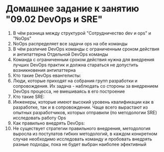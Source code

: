 # Домашнее задание к занятию "09.02 DevOps и SRE"

1. В чём разница между структурой "Сотрудничество dev и ops" и "NoOps"
  3. NoOps распределяет все задачи ops на обе команды
2. В чём различие DevOps команды с ограниченным сроком действия и антипаттерна Отдельной DevOps команды
  4. Команда с ограниченным сроком действия нужна для внедрения лучших DevOps практик и должна стараться не допустить возникновения антипаттерна
3. Кто такие DevOps евангелисты:
  3. Люди, которые приходят на собрания групп разработки и сопровождения. Их задача - наблюдать со стороны за внедрением DevOps процесса, не вмешиваясь в его построение
4. Кто такие SRE:
  1. Инженеры, которые имеют высокий уровень квалификации как в разработке, так и в сопровождении. Чаще всего вырастают из опытных разработчиков, которых отправили (по методологии SRE) исследовать работу Ops
5. Как правильно внедрять DevOps:
  4. Не существует стратегии правильного внедрения, методология выросла из постулатов гибких методологий, в каждом конкретном случае необходимо исследовать команду и пробовать внедрять разные подходы, пока не будет выбран наиболее эфективный
